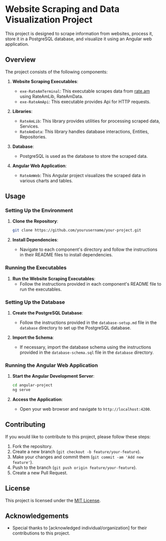 # Website Scraping and Data Visualization Project

This project is designed to scrape information from websites, process it, store it in a PostgreSQL database, and visualize it using an Angular web application.

## Overview

The project consists of the following components:

1. **Website Scraping Executables**:
   - `exe-RateAmTerminal`: This executable scrapes data from [rate.am](https://rate.am/) using RateAmLib, RateAmData.
   - `exe-RateAmApi`: This executable provides Api for HTTP requests.

2. **Libraries**:
   - `RateAmLib`: This library provides utilities for processing scraped data, Services.
   - `RateAmData`: This library handles database interactions, Entities, Repositories.

3. **Database**:
   - PostgreSQL is used as the database to store the scraped data.

4. **Angular Web Application**:
   - `RateAmWeb`: This Angular project visualizes the scraped data in various charts and tables.

## Usage

### Setting Up the Environment

1. **Clone the Repository**:
   ```bash
   git clone https://github.com/yourusername/your-project.git
   ```

2. **Install Dependencies**:
   - Navigate to each component's directory and follow the instructions in their README files to install dependencies.

### Running the Executables

1. **Run the Website Scraping Executables**:
   - Follow the instructions provided in each component's README file to run the executables.

### Setting Up the Database

1. **Create the PostgreSQL Database**:
   - Follow the instructions provided in the `database-setup.md` file in the `database` directory to set up the PostgreSQL database.

2. **Import the Schema**:
   - If necessary, import the database schema using the instructions provided in the `database-schema.sql` file in the `database` directory.

### Running the Angular Web Application

1. **Start the Angular Development Server**:
   ```bash
   cd angular-project
   ng serve
   ```

2. **Access the Application**:
   - Open your web browser and navigate to `http://localhost:4200`.

## Contributing

If you would like to contribute to this project, please follow these steps:

1. Fork the repository.
2. Create a new branch (`git checkout -b feature/your-feature`).
3. Make your changes and commit them (`git commit -am 'Add new feature'`).
4. Push to the branch (`git push origin feature/your-feature`).
5. Create a new Pull Request.

## License

This project is licensed under the [MIT License](LICENSE).

## Acknowledgements

- Special thanks to [acknowledged individual/organization] for their contributions to this project.
